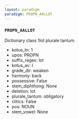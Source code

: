 ```yaml
---
layout: paradigm
paradigm: PROPN_AALLOT
---
```

### ` PROPN_AALLOT `

Dictionary class 1lot plurale tantum
* kotus_tn: 1
* upos: PROPN
* suffix_regex: lot
* kotus_av: I
* grade_dir: weaken
* harmony: back
* possessive: False
* stem_diphthong: None
* deletion: lot
* plurale_tantum: obligatory
* clitics: False
* pos: NOUN
* stem_vowel: None
